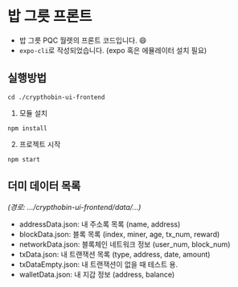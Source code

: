 # 밥 그릇 프론트
- 밥 그릇 PQC 월렛의 프론트 코드입니다. :smile:
- `expo-cli`로 작성되었습니다. (expo 혹은 에뮬레이터 설치 필요)
## 실행방법
```
cd ./crypthobin-ui-frontend
```
1. 모듈 설치
```
npm install
```
2. 프로젝트 시작
```
npm start
```
## 더미 데이터 목록
*(경로: .../crypthobin-ui-frontend/data/...)*
- addressData.json: 내 주소록 목록 (name, address)
- blockData.json: 블록 목록 (index, miner, age, tx_num, reward)
- networkData.json: 블록체인 네트워크 정보 (user_num, block_num)
- txData.json: 내 트랜잭션 목록 (type, address, date, amount)
- txDataEmpty.json: 내 트랜잭션이 없을 때 테스트 용.
- walletData.json: 내 지갑 정보 (address, balance)
